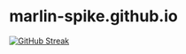 # marlin-spike.github.io




 [![GitHub Streak](http://github-readme-streak-stats.herokuapp.com?user=marlin-spike&theme=dark)](https://git.io/streak-stats) 
